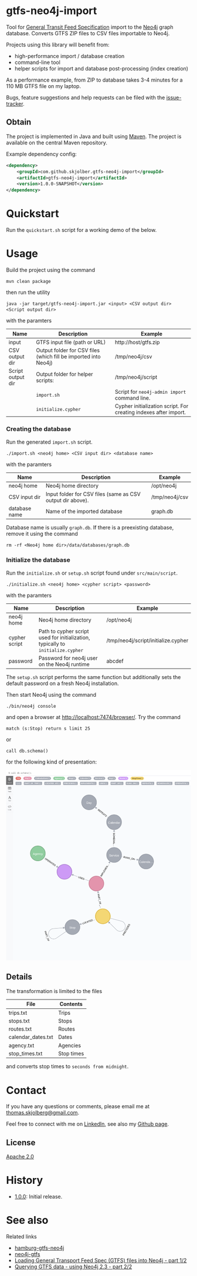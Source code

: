 # gtfs-neo4j-import
Tool for [General Transit Feed Specification] import to the [Neo4j] graph database. Converts GTFS ZIP files to CSV files importable to Neo4j.

Projects using this library will benefit from:

  * high-performance import / database creation
  * command-line tool 
  * helper scripts for import and database post-processing (index creation)

As a performance example, from ZIP to database takes 3-4 minutes for a 110 MB GTFS file on my laptop.

Bugs, feature suggestions and help requests can be filed with the [issue-tracker].

## Obtain
The project is implemented in Java and built using [Maven]. The project is available on the central Maven repository.

Example dependency config:

```xml
<dependency>
    <groupId>com.github.skjolber.gtfs-neo4j-import</groupId>
    <artifactId>gtfs-neo4j-import</artifactId>
    <version>1.0.0-SNAPSHOT</version>
</dependency>
```

# Quickstart
Run the `quickstart.sh` script for a working demo of the below.  

# Usage

Build the project using the command

    mvn clean package
    
then run the utility

```
java -jar target/gtfs-neo4j-import.jar <input> <CSV output dir> <Script output dir>
```

with the paramters

| Name | Description | Example |
| -------- | ----------- | ------- |
| input | GTFS input file (path or URL) | http://host/gtfs.zip |
| CSV output dir | Output folder for CSV files (which fill be imported into Neo4j) | /tmp/neo4j/csv | 
| Script output dir | Output folder for helper scripts: | /tmp/neo4j/script|
| | `import.sh` | Script for `neo4j-admin import` command line. |
| | `initialize.cypher` | Cypher initialization script. For creating indexes after import. |

### Creating the database
Run the generated `import.sh` script.

```
./import.sh <neo4j home> <CSV input dir> <database name>
```

with the paramters

| Name | Description | Example |
| -------- | ----------- | ------- |
| neo4j home | Neo4j home directory| /opt/neo4j |
| CSV input dir | Input folder for CSV files (same as CSV output dir above). | /tmp/neo4j/csv |
| database name | Name of the imported database | graph.db |

Database name is usually `graph.db`. If there is a preexisting database, remove it using the command

```
rm -rf <Neo4j home dir>/data/databases/graph.db
```

### Initialize the database
Run the `initialize.sh` or `setup.sh` script found under `src/main/script`.

```
./initialize.sh <neo4j home> <cypher script> <password>
```

with the paramters

| Name | Description | Example |
| -------- | ----------- | ------- |
| neo4j home | Neo4j home directory| /opt/neo4j |
| cypher script | Path to cypher script used for initialization, typically to `initialize.cypher` | /tmp/neo4j/script/initialize.cypher |
| password | Password for neo4j user on the Neo4j runtime | abcdef |

The `setup.sh` script performs the same function but additionally sets the default password on a fresh Neo4j installation.

Then start Neo4j using the command

```
./bin/neo4j console
```

and open a browser at [http://localhost:7474/browser/](http://localhost:7474/browser/). Try the command

```
match (s:Stop) return s limit 25
```

or

```
call db.schema()
```

for the following kind of presentation:

![alt text][db.png]

## Details
The transformation is limited to the files 

| File | Contents |
| -----| - |
| trips.txt | Trips |
| stops.txt | Stops |
| routes.txt | Routes |
| calendar_dates.txt | Dates |
| agency.txt | Agencies |
| stop_times.txt | Stop times |

and converts stop times to `seconds from midnight`.

# Contact
If you have any questions or comments, please email me at thomas.skjolberg@gmail.com.

Feel free to connect with me on [LinkedIn], see also my [Github page].

## License
[Apache 2.0]

# History
 - [1.0.0]: Initial release.

# See also
Related links

  * [hamburg-gtfs-neo4j](https://github.com/aamalik/hamburg-gtfs-neo4j)
  * [neo4j-gtfs](https://github.com/tguless/neo4j-gtfs)
  * [Loading General Transport Feed Spec (GTFS) files into Neo4j - part 1/2](http://blog.bruggen.com/2015/11/loading-general-transport-feed-spec.html)
  * [Querying GTFS data - using Neo4j 2.3 - part 2/2](http://blog.bruggen.com/2015/11/querying-gtfs-data-using-neo4j-23-part.html)
  


[Apache 2.0]: 			http://www.apache.org/licenses/LICENSE-2.0.html
[issue-tracker]:		https://github.com/skjolber/gtfs-neo4j-import/issues
[Maven]:				http://maven.apache.org/
[LinkedIn]:				http://lnkd.in/r7PWDz
[Github page]:			https://skjolber.github.io
[1.0.0]:				https://github.com/skjolber/gtfs-neo4j-import/releases
[Entur GTFS]:           http://www.entur.org/dev/rutedata/
[General Transit Feed Specification]:			https://en.wikipedia.org/wiki/General_Transit_Feed_Specification
[Neo4j]:    			https://neo4j.com
[db.png]: 	https://raw.githubusercontent.com/skjolber/gtfs-neo4j-import/master/docs/images/db.png "Neo4j db schema"
[download]:         https://neo4j.com/download/